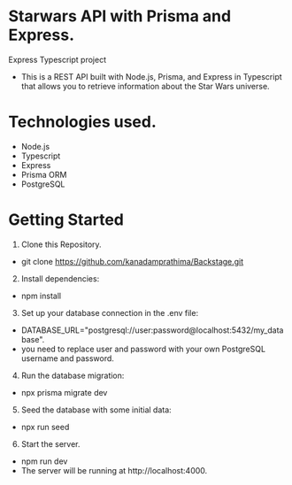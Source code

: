 # Starwars API with Prisma and Express.
Express Typescript project
 - This is a REST API built with Node.js, Prisma, and Express in Typescript that allows you to retrieve information about the Star Wars universe.
# Technologies used.
 - Node.js
 - Typescript
 - Express
 - Prisma ORM
 - PostgreSQL
 
 # Getting Started
 1) Clone this Repository.
- git clone https://github.com/kanadamprathima/Backstage.git
2) Install dependencies:
- npm install
3) Set up your database connection in the .env file:
- DATABASE_URL="postgresql://user:password@localhost:5432/my_database".
-  you need to replace user and password with your own PostgreSQL username and password.
4) Run the database migration:
- npx prisma migrate dev
5) Seed the database with some initial data:
- npx run seed
6) Start the server.
- npm run dev 
- The server will be running at http://localhost:4000.

